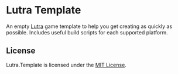 # Lutra Template

An empty [Lutra](https://github.com/emmyleaf/Lutra) game template to help you get creating as quickly as possible.
Includes useful build scripts for each supported platform.

## License

Lutra.Template is licensed under the [MIT License](./LICENSE).
